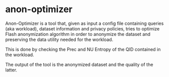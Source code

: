 # anon-optimizer
Anon-Optimizer is a tool that, given as input a config file containing queries (aka workload), dataset information and privacy policies, tries to optimize Flash anonymization algorithm in order to anonymize the dataset and preserving the data utility needed for the workload.

This is done by checking the Prec and NU Entropy of the QID contained in the workload. 

The output of the tool is the anonymized dataset and the quality of the latter.

